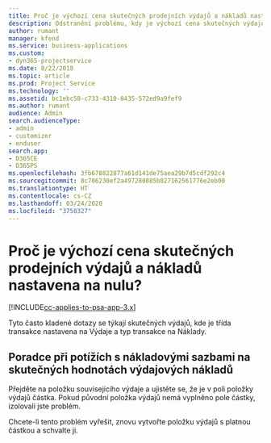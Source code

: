 ```yaml
---
title: Proč je výchozí cena skutečných prodejních výdajů a nákladů nastavena na nulu?
description: Odstranění problému, kdy je výchozí cena skutečných výdajových nákladů nastavena na nulu.
author: rumant
manager: kfend
ms.service: business-applications
ms.custom:
- dyn365-projectservice
ms.date: 8/22/2018
ms.topic: article
ms.prod: Project Service
ms.technology: ''
ms.assetid: bc1ebc58-c733-4310-8435-572ed9a9fef9
ms.author: rumant
audience: Admin
search.audienceType:
- admin
- customizer
- enduser
search.app:
- D365CE
- D365PS
ms.openlocfilehash: 3fb678822877a61d141de75aea29b7d5cdf292c4
ms.sourcegitcommit: 8c786230ef2a497280885b827162561776e2eb00
ms.translationtype: HT
ms.contentlocale: cs-CZ
ms.lasthandoff: 03/24/2020
ms.locfileid: "3750327"
---
```

# <a name="why-is-the-price-defaulting-to-zero-on-expense-cost-actuals"></a>Proč je výchozí cena skutečných prodejních výdajů a nákladů nastavena na nulu?

[!INCLUDE[cc-applies-to-psa-app-3.x](../includes/cc-applies-to-psa-app-3x.md)]

Tyto často kladené dotazy se týkají skutečných výdajů, kde je třída transakce nastavena na Výdaje a typ transakce na Náklady.

## <a name="troubleshooting-cost-rates-on-expense-cost-actuals"></a>Poradce při potížích s nákladovými sazbami na skutečných hodnotách výdajových nákladů

Přejděte na položku souvisejícího výdaje a ujistěte se, že je v poli položky výdajů částka. Pokud původní položka výdajů nemá vyplněno pole částky, izolovali jste problém.
 
Chcete-li tento problém vyřešit, znovu vytvořte položku výdajů s platnou částkou a schvalte ji.
